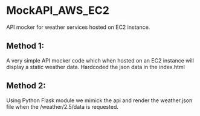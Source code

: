 # MockAPI_AWS_EC2
API mocker for weather services hosted on EC2 instance.
## Method 1:
A very simple API mocker code which when hosted on an EC2 instance will display a static weather data.
Hardcoded the json data in the index.html

## Method 2:
Using Python Flask module we mimick the api and render the weather.json file when the /weather/2.5/data is requested.
